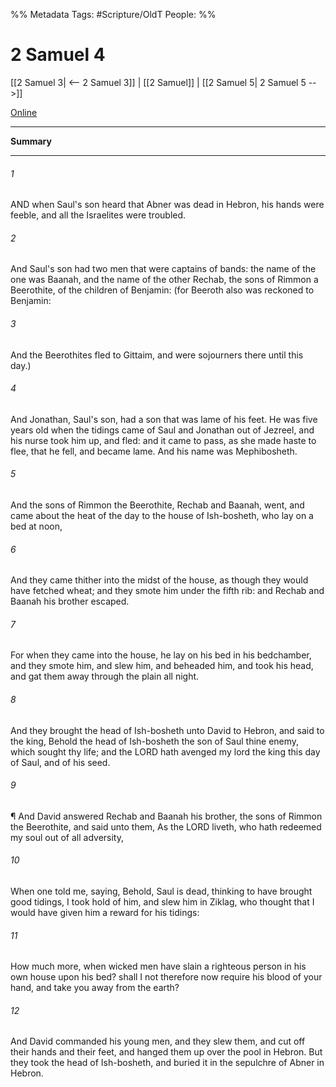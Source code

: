 

%% Metadata
Tags: #Scripture/OldT
People: 
%%
# 2 Samuel 4
[[2 Samuel 3| <-- 2 Samuel 3]] | [[2 Samuel]] | [[2 Samuel 5| 2 Samuel 5 -->]]

[Online](https://churchofjesuschrist.org/study/scriptures/ot/2-sam/4?lang=eng)

---
__Summary__



---

###### 1
AND when Saul's son heard that Abner was dead in Hebron, his hands were feeble, and all the Israelites were troubled.
###### 2
And Saul's son had two men that were captains of bands: the name of the one was Baanah, and the name of the other Rechab, the sons of Rimmon a Beerothite, of the children of Benjamin: (for Beeroth also was reckoned to Benjamin:
###### 3
And the Beerothites fled to Gittaim, and were sojourners there until this day.)
###### 4
And Jonathan, Saul's son, had a son that was lame of his feet.  He was five years old when the tidings came of Saul and Jonathan out of Jezreel, and his nurse took him up, and fled: and it came to pass, as she made haste to flee, that he fell, and became lame.  And his name was Mephibosheth.
###### 5
And the sons of Rimmon the Beerothite, Rechab and Baanah, went, and came about the heat of the day to the house of Ish-bosheth, who lay on a bed at noon,
###### 6
And they came thither into the midst of the house, as though they would have fetched wheat; and they smote him under the fifth rib: and Rechab and Baanah his brother escaped.
###### 7
For when they came into the house, he lay on his bed in his bedchamber, and they smote him, and slew him, and beheaded him, and took his head, and gat them away through the plain all night.
###### 8
And they brought the head of Ish-bosheth unto David to Hebron, and said to the king, Behold the head of Ish-bosheth the son of Saul thine enemy, which sought thy life; and the LORD hath avenged my lord the king this day of Saul, and of his seed.
###### 9
¶ And David answered Rechab and Baanah his brother, the sons of Rimmon the Beerothite, and said unto them, As the LORD liveth, who hath redeemed my soul out of all adversity,
###### 10
When one told me, saying, Behold, Saul is dead, thinking to have brought good tidings, I took hold of him, and slew him in Ziklag, who thought that I would have given him a reward for his tidings:
###### 11
How much more, when wicked men have slain a righteous person in his own house upon his bed?  shall I not therefore now require his blood of your hand, and take you away from the earth?
###### 12
And David commanded his young men, and they slew them, and cut off their hands and their feet, and hanged them up over the pool in Hebron.  But they took the head of Ish-bosheth, and buried it in the sepulchre of Abner in Hebron.



